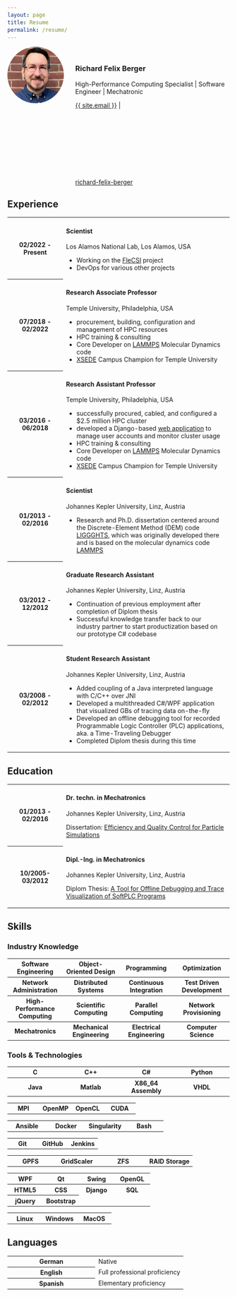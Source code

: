 ```yaml
---
layout: page
title: Resume
permalink: /resume/
---
```


<img src="/assets/img/richardberger.jpg" width="128" style="float: left; border-radius: 50%" />
<div style="margin-left: 154px; padding-top: 16px; display: block;">
<h3>Richard Felix Berger</h3>
<p>High-Performance Computing Specialist | Software Engineer | Mechatronic</p>
<p><a href="mailto:{{ site.email }}">{{ site.email }}</a> | <a href="https://www.linkedin.com/in/richard-felix-berger/"><svg class="svg-icon" style="padding-top: 4px"><use xlink:href="/assets/minima-social-icons.svg#linkedin"></use></svg> richard-felix-berger</a></p>
</div>


## Experience

<table>
<colgroup>
    <col style="width: 25%" />
    <col style="width: 75%" />
</colgroup>
<tr>
    <th>02/2022 - Present</th>
    <td>
    <h4>Scientist</h4>
    <p>Los Alamos National Lab, Los Alamos, USA</p>
<ul>
<li>Working on the <a href="https://flecsi.org">FleCSI</a> project</li>
<li>DevOps for various other projects</li>
</ul>
    </td>
</tr>
<tr>
    <th>07/2018 - 02/2022</th>
    <td>
    <h4>Research Associate Professor</h4>
    <p>Temple University, Philadelphia, USA</p>
<ul>
<li>procurement, building, configuration and management of HPC resources</li>
<li>HPC training & consulting</li>
<li>Core Developer on <a href="https://github.com/lammps/lammps" target="_blank">LAMMPS</a> Molecular Dynamics code</li>
<li><a href="https://www.xsede.org/">XSEDE</a> Campus Champion for Temple University</li>
</ul>
    </td>
</tr>
<tr>
    <th>03/2016 - 06/2018</th>
    <td>
    <h4>Research Assistant Professor</h4>
    <p>Temple University, Philadelphia, USA</p>
<ul>
<li>successfully procured, cabled, and configured a $2.5 million HPC cluster</li>
<li>developed a Django-based <a href="https://www.hpc.temple.edu" target="_blank">web application</a> to manage user accounts and monitor cluster usage</li>
<li>HPC training & consulting</li>
<li>Core Developer on <a href="https://github.com/lammps/lammps" target="_blank">LAMMPS</a> Molecular Dynamics code</li>
<li><a href="https://www.xsede.org/" target="_blank">XSEDE</a> Campus Champion for Temple University</li>
</ul>
    </td>
</tr>
<tr>
    <th>01/2013 - 02/2016</th>
    <td>
    <h4>Scientist</h4>
    <p>Johannes Kepler University, Linz, Austria</p>
    <ul>
    <li>Research and Ph.D. dissertation centered around the Discrete-Element Method (DEM) code
    <a href="https://www.liggghts.com" target="_blank">LIGGGHTS</a>, which was originally developed there and is based
    on the molecular dynamics code <a href="https://lammps.sandia.gov" target="_blank">LAMMPS</a></li>
    </ul>
    </td>
</tr>
<tr>
    <th>03/2012 - 12/2012</th>
    <td>
    <h4>Graduate Research Assistant</h4>
    <p>Johannes Kepler University, Linz, Austria</p>
    <ul>
    <li>Continuation of previous employment after completion of Diplom thesis</li>
    <li>Successful knowledge transfer back to our industry partner to start productization based on our prototype C# codebase</li>
    </ul>
    </td>
</tr>
<tr>
    <th>03/2008 - 02/2012</th>
    <td>
    <h4>Student Research Assistant</h4>
    <p>Johannes Kepler University, Linz, Austria</p>
    <ul> 
    <li>Added coupling of a Java interpreted language with C/C++ over JNI</li>
    <li>Developed a multithreaded C#/WPF application that visualized GBs of tracing data on-the-fly</li>
    <li>Developed an offline debugging tool for recorded Programmable Logic Controller (PLC) applications, aka. a Time-Traveling Debugger</li>
    <li>Completed Diplom thesis during this time</li>
    </ul>
    </td>
</tr>
</table>

## Education

<table>
<colgroup>
    <col style="width: 25%" />
    <col style="width: 75%" />
</colgroup>
<tr>
    <th>01/2013 - 02/2016</th>
    <td>
    <h4>Dr. techn. in Mechatronics</h4>
    <p>Johannes Kepler University, Linz, Austria</p>
    <p>Dissertation: <a href="/publications/#dissertation">Efficiency and Quality Control for Particle Simulations</a></p>
    </td>
</tr>
<tr>
    <th>10/2005- 03/2012</th>
    <td>
    <h4>Dipl.-Ing. in Mechatronics</h4>
    <p>Johannes Kepler University, Linz, Austria</p>
    <p>Diplom Thesis: <a href="/publications/#diplom">A Tool for Offline Debugging and Trace Visualization of SoftPLC Programs</a></p>
    </td>
</tr>
</table>

## Skills

### Industry Knowledge

<table>
<colgroup>
    <col style="width: 25%" />
    <col style="width: 25%" />
    <col style="width: 25%" />
    <col style="width: 25%" />
</colgroup>
<tr>
    <th>Software Engineering</th>
    <th>Object-Oriented Design</th>
    <th>Programming</th>
    <th>Optimization</th>
</tr>
<tr>
    <th>Network Administration</th>
    <th>Distributed Systems</th>
    <th>Continuous Integration</th>
    <th>Test Driven Development</th>
</tr>
<tr>
    <th>High-Performance Computing</th>
    <th>Scientific Computing</th>
    <th>Parallel Computing</th>
    <th>Network Provisioning</th>
</tr>
<tr>
    <th>Mechatronics</th>
    <th>Mechanical Engineering</th>
    <th>Electrical Engineering</th>
    <th>Computer Science</th>
</tr>
</table>

### Tools & Technologies

<table>
<colgroup>
    <col style="width: 25%" />
    <col style="width: 25%" />
    <col style="width: 25%" />
    <col style="width: 25%" />
</colgroup>
<tr>
    <th>C</th>
    <th>C++</th>
    <th>C#</th>
    <th>Python</th>
</tr>
<tr>
    <th>Java</th>
    <th>Matlab</th>
    <th>X86_64 Assembly</th>
    <th>VHDL</th>
</tr>
</table>


<table>
<colgroup>
    <col style="width: 25%" />
    <col style="width: 25%" />
    <col style="width: 25%" />
    <col style="width: 25%" />
</colgroup>
<tr>
    <th>MPI</th>
    <th>OpenMP</th>
    <th>OpenCL</th>
    <th>CUDA</th>
</tr>
</table>

<table>
<colgroup>
    <col style="width: 25%" />
    <col style="width: 25%" />
    <col style="width: 25%" />
    <col style="width: 25%" />
</colgroup>
<tr>
    <th>Ansible</th>
    <th>Docker</th>
    <th>Singularity</th>
    <th>Bash</th>
</tr>
</table>

<table>
<colgroup>
    <col style="width: 33%" />
    <col style="width: 33%" />
    <col style="width: 33%" />
</colgroup>
<tr>
    <th>Git</th>
    <th>GitHub</th>
    <th>Jenkins</th>
</tr>
<tr>
</tr>
</table>

<table>
<colgroup>
    <col style="width: 25%" />
    <col style="width: 25%" />
    <col style="width: 25%" />
    <col style="width: 25%" />
</colgroup>
<tr>
    <th>GPFS</th>
    <th>GridScaler</th>
    <th>ZFS</th>
    <th>RAID Storage</th>
</tr>
</table>


<table>
<colgroup>
    <col style="width: 25%" />
    <col style="width: 25%" />
    <col style="width: 25%" />
    <col style="width: 25%" />
</colgroup>
<tr>
    <th>WPF</th>
    <th>Qt</th>
    <th>Swing</th>
    <th>OpenGL</th>
</tr>
<tr>
    <th>HTML5</th>
    <th>CSS</th>
    <th>Django</th>
    <th>SQL</th>
</tr>
<tr>
    <th>jQuery</th>
    <th>Bootstrap</th>
</tr>
</table>


<table>
<colgroup>
    <col style="width: 33%" />
    <col style="width: 33%" />
    <col style="width: 33%" />
</colgroup>
<tr>
    <th>Linux</th>
    <th>Windows</th>
    <th>MacOS</th>
</tr>
<tr>
</tr>
</table>

## Languages

<table>
<colgroup>
    <col style="width: 50%" />
    <col style="width: 50%" />
</colgroup>
<tr>
    <th>German</th>
    <td>Native
    </td>
</tr>
<tr>
    <th>English</th>
    <td>Full professional proficiency</td>
</tr>
<tr>
    <th>Spanish</th>
    <td>Elementary proficiency</td>
</tr>
</table>
